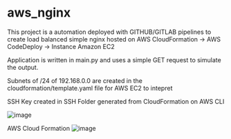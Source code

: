 # aws_nginx

This project is a automation deployed with GITHUB/GITLAB pipelines to create load balanced simple nginx hosted on AWS CloudFormation -> AWS CodeDeploy ->  Instance Amazon EC2


Application is written in main.py and uses a simple GET request to simulate the output.


Subnets of /24 of 192.168.0.0 are created in the cloudformation/template.yaml file for AWS EC2 to intepret


SSH Key created in SSH Folder generated from CloudFormation on AWS CLI

![image](https://github.com/georgegohsh/aws_nginx/assets/73984288/1f7518ea-3dce-4eec-8944-d3301f116a67)


AWS Cloud Formation
![image](https://github.com/georgegohsh/aws_nginx/assets/73984288/cd6e0846-021e-4493-b516-5c4bfc2e2039)





